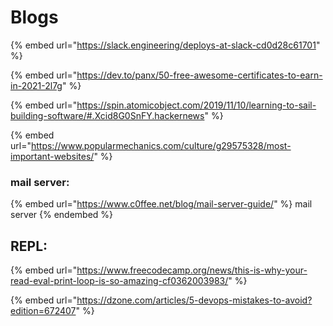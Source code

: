 # Blogs

{% embed url="https://slack.engineering/deploys-at-slack-cd0d28c61701" %}

{% embed url="https://dev.to/panx/50-free-awesome-certificates-to-earn-in-2021-2l7g" %}



{% embed url="https://spin.atomicobject.com/2019/11/10/learning-to-sail-building-software/#.Xcid8G0SnFY.hackernews" %}

{% embed url="https://www.popularmechanics.com/culture/g29575328/most-important-websites/" %}

### mail server:

{% embed url="https://www.c0ffee.net/blog/mail-server-guide/" %}
mail server
{% endembed %}

## REPL:

{% embed url="https://www.freecodecamp.org/news/this-is-why-your-read-eval-print-loop-is-so-amazing-cf0362003983/" %}

{% embed url="https://dzone.com/articles/5-devops-mistakes-to-avoid?edition=672407" %}
